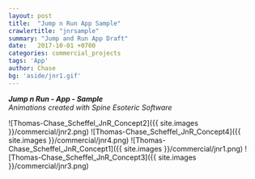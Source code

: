```yaml
---
layout: post
title:  "Jump n Run App Sample"
crawlertitle: "jnrsample"
summary: "Jump and Run App Draft"
date:   2017-10-01 +0700
categories: commercial_projects
tags: 'App'
author: Chase
bg: 'aside/jnr1.gif'
---
```

*__Jump n Run - App - Sample__ <br>
Animations created with Spine Esoteric Software*


![Thomas-Chase_Scheffel_JnR_Concept2]({{ site.images }}/commercial/jnr2.png)
![Thomas-Chase_Scheffel_JnR_Concept4]({{ site.images }}/commercial/jnr4.png)
![Thomas-Chase_Scheffel_JnR_Concept1]({{ site.images }}/commercial/jnr1.png)
![Thomas-Chase_Scheffel_JnR_Concept3]({{ site.images }}/commercial/jnr3.png)




